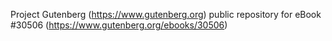 Project Gutenberg (https://www.gutenberg.org) public repository for eBook #30506 (https://www.gutenberg.org/ebooks/30506)
